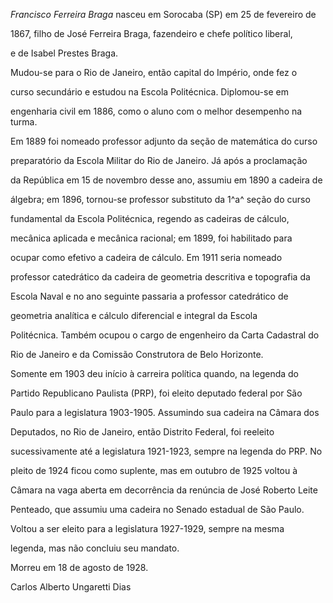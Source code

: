 

*Francisco Ferreira Braga* nasceu em Sorocaba (SP) em 25 de fevereiro de

1867, filho de José Ferreira Braga, fazendeiro e chefe político liberal,

e de Isabel Prestes Braga.



Mudou-se para o Rio de Janeiro, então capital do Império, onde fez o

curso secundário e estudou na Escola Politécnica. Diplomou-se em

engenharia civil em 1886, como o aluno com o melhor desempenho na turma.

Em 1889 foi nomeado professor adjunto da seção de matemática do curso

preparatório da Escola Militar do Rio de Janeiro. Já após a proclamação

da República em 15 de novembro desse ano, assumiu em 1890 a cadeira de

álgebra; em 1896, tornou-se professor substituto da 1^a^ seção do curso

fundamental da Escola Politécnica, regendo as cadeiras de cálculo,

mecânica aplicada e mecânica racional; em 1899, foi habilitado para

ocupar como efetivo a cadeira de cálculo. Em 1911 seria nomeado

professor catedrático da cadeira de geometria descritiva e topografia da

Escola Naval e no ano seguinte passaria a professor catedrático de

geometria analítica e cálculo diferencial e integral da Escola

Politécnica. Também ocupou o cargo de engenheiro da Carta Cadastral do

Rio de Janeiro e da Comissão Construtora de Belo Horizonte.



Somente em 1903 deu início à carreira política quando, na legenda do

Partido Republicano Paulista (PRP), foi eleito deputado federal por São

Paulo para a legislatura 1903-1905. Assumindo sua cadeira na Câmara dos

Deputados, no Rio de Janeiro, então Distrito Federal, foi reeleito

sucessivamente até a legislatura 1921-1923, sempre na legenda do PRP. No

pleito de 1924 ficou como suplente, mas em outubro de 1925 voltou à

Câmara na vaga aberta em decorrência da renúncia de José Roberto Leite

Penteado, que assumiu uma cadeira no Senado estadual de São Paulo.

Voltou a ser eleito para a legislatura 1927-1929, sempre na mesma

legenda, mas não concluiu seu mandato.



Morreu em 18 de agosto de 1928.



Carlos Alberto Ungaretti Dias



